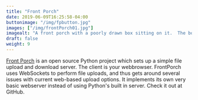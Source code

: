 ```yaml
---
title: "Front Porch"
date: 2019-06-09T16:25:58-04:00
buttonimage: "/img/fpbutton.jpg"
images: ["/img/frontPorch01.jpg"]
imagealt: "A front porch with a poorly drawn box sitting on it.  The box says downloads spelled with a z."
draft: false
weight: 9
---
```


<a href="https://github.com/kc0bfv/FrontPorch">Front Porch</a> is an open source Python project which sets up a simple file upload and download server.  The client is your webbrowser.  FrontPorch uses WebSockets to perform file uploads, and thus gets around several issues with current web-based upload options.  It implements its own very basic webserver instead of using Python's built in server.  Check it out at GitHub.
